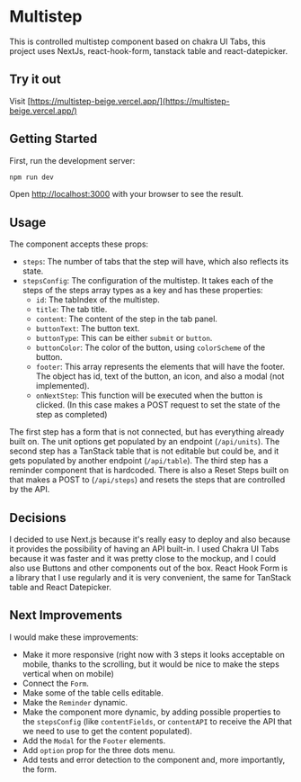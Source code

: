 # Multistep

This is controlled multistep component based on chakra UI Tabs, this project uses NextJs, react-hook-form, tanstack table and react-datepicker.

## Try it out

Visit [https://multistep-beige.vercel.app/](https://multistep-beige.vercel.app/)

## Getting Started

First, run the development server:

```bash
npm run dev
```

Open [http://localhost:3000](http://localhost:3000) with your browser to see the result.

## Usage

The component accepts these props:

* `steps`: The number of tabs that the step will have, which also reflects its state.
* `stepsConfig`: The configuration of the multistep. It takes each of the steps of the steps array types as a key and has these properties:
    * `id`: The tabIndex of the multistep.
    * `title`: The tab title.
    * `content`: The content of the step in the tab panel.
    * `buttonText`: The button text.
    * `buttonType`: This can be either `submit` or `button`.
    * `buttonColor`: The color of the button, using `colorScheme` of the button.
    * `footer`: This array represents the elements that will have the footer. The object has id, text of the button, an icon, and also a modal (not implemented).
    * `onNextStep`: This function will be executed when the button is clicked. (In this case makes a POST request to set the state of the step as completed)

The first step has a form that is not connected, but has everything already built on. The unit options get populated by an endpoint (`/api/units`). The second step has a TanStack table that is not editable but could be, and it gets populated by another endpoint (`/api/table`). The third step has a reminder component that is hardcoded. There is also a Reset Steps built on that makes a POST to (`/api/steps`) and resets the steps that are controlled by the API.

## Decisions
I decided to use Next.js because it's really easy to deploy and also because it provides the possibility of having an API built-in. I used Chakra UI Tabs because it was faster and it was pretty close to the mockup, and I could also use Buttons and other components out of the box. React Hook Form is a library that I use regularly and it is very convenient, the same for TanStack table and React Datepicker.

## Next Improvements
I would make these improvements:
* Make it more responsive (right now with 3 steps it looks acceptable on mobile, thanks to the scrolling, but it would be nice to make the steps vertical when on mobile)
* Connect the `Form`.
* Make some of the table cells editable.
* Make the `Reminder` dynamic.
* Make the component more dynamic, by adding possible properties to the `stepsConfig` (like `contentFields`, or `contentAPI` to receive the API that we need to use to get the content populated).
* Add the `Modal` for the `Footer` elements.
* Add `option` prop for the three dots menu.
* Add tests and error detection to the component and, more importantly, the form.
